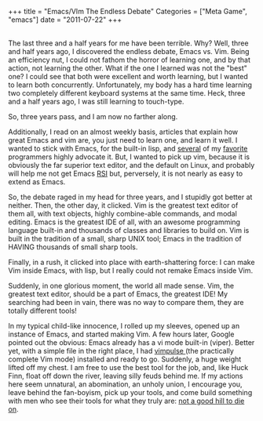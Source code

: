 +++
title = "Emacs/VIm The Endless Debate"
Categories = ["Meta Game", "emacs"]
date = "2011-07-22"
+++
<p><br />The last three and a half years for me have been terrible. Why? Well, three and half years ago, I discovered the endless debate, Emacs vs. Vim. Being an efficiency nut, I could not fathom the horror of learning one, and by that action, not learning the other. What if the one I learned was not the "best" one? I could see that both were excellent and worth learning, but I wanted to learn both concurrently. Unfortunately, my body has a hard time learning two completely different keyboard systems at the same time. Heck, three and a half years ago, I was still learning to touch-type. <p /> So, three years pass, and I am now no farther along. <p />Additionally, I read on an almost weekly basis, articles that explain how great Emacs and vim are, you just need to learn one, and learn it well. I wanted to stick with Emacs, for the built-in lisp, and <a href="http://blog.vivekhaldar.com/post/3996068979/the-levels-of-emacs-proficiency">several</a> of my <a href="http://sites.google.com/site/steveyegge2/effective-emacs">favorite</a> programmers highly advocate it. But, I wanted to pick up vim, because it is obviously the far superior text editor, and the default on Linux, and probably will help me not get Emacs <a href="http://xahlee.blogspot.com/2010/06/famous-emacs-people-with-hand-injuries.html">RSI</a> but, perversely, it is not nearly as easy to extend as Emacs. <p /> So, the debate raged in my head for three years, and I stupidly got better at neither. Then, the other day, it clicked. Vim is the greatest text editor of them all, with text objects, highly combine-able commands, and modal editing. Emacs is the greatest IDE of all, with an awesome programming language built-in and thousands of classes and libraries to build on. Vim is built in the tradition of a small, sharp UNIX tool; Emacs in the tradition of HAVING thousands of small sharp tools. <p /> Finally, in a rush, it clicked into place with earth-shattering force: I can make Vim inside Emacs, with lisp, but I really could not remake Emacs inside Vim. <p />Suddenly, in one glorious moment, the world all made sense. Vim, the greatest text editor, should be a part of Emacs, the greatest IDE! My searching had been in vain, there was no way to compare them, they are totally different tools!<p /> In my typical child-like innocence, I rolled up my sleeves, opened up an instance of Emacs, and started making Vim. A few hours later, Google pointed out the obvious: Emacs already has a vi mode built-in (viper). Better yet, with a simple file in the right place, I had <a href="http://www.emacswiki.org/emacs-es/Vimpulse">vimpulse </a>(the practically complete Vim mode) installed and ready to go. Suddenly, a huge weight lifted off my chest. I am free to use the best tool for the job, and, like Huck Finn, float off down the river, leaving silly feuds behind me. If my actions here seem unnatural, an abomination, an unholy union, I encourage you, leave behind the fan-boyism, pick up your tools, and come build something with men who see their tools for what they truly are: <span style="text-decoration:underline;">not a good hill to die on</span>.</p>
